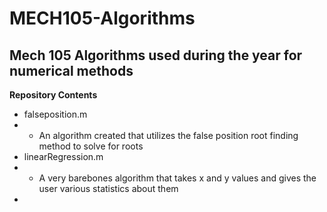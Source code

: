 # MECH105-Algorithms
Mech 105 Algorithms used during the year for numerical methods
---
**Repository Contents**
- falseposition.m
- - An algorithm created that utilizes the false position root finding method to solve for roots
- linearRegression.m
- - A very barebones algorithm that takes x and y values and gives the user various statistics about them
- 
